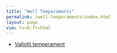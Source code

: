 ```yaml
---
title: "Well Temperaments"
permalink: /well-temperaments/index.html
layout: page
vim: ts=8:ft=html
---
```



<ul>
	<li> <a href="/vallotti">Vallotti temperament </a></li>
</ul>

